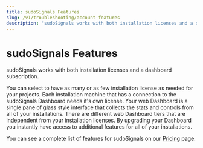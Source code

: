 ```yaml
---
title: sudoSignals Features
slug: /v1/troubleshooting/account-features
description: "sudoSignals works with both installation licenses and a dashboard subscription."
---
```



# sudoSignals Features 

sudoSignals works with both installation licenses and a dashboard subscription. 

You can select to have as many or as few installation license as needed for your projects. Each installation machine that has a connection to the sudoSignals Dashboard needs it's own license. 
Your web Dashboard is a single pane of glass style interface that collects the stats and controls from all of your installations. There are different web Dashboard tiers that are independent from your installation licenses. By upgrading your Dashboard you instantly have access to additional features for all of your installations. 

You can see a complete list of features for sudoSignals on our [Pricing](https://www.sudosignals.com/pricing) page.